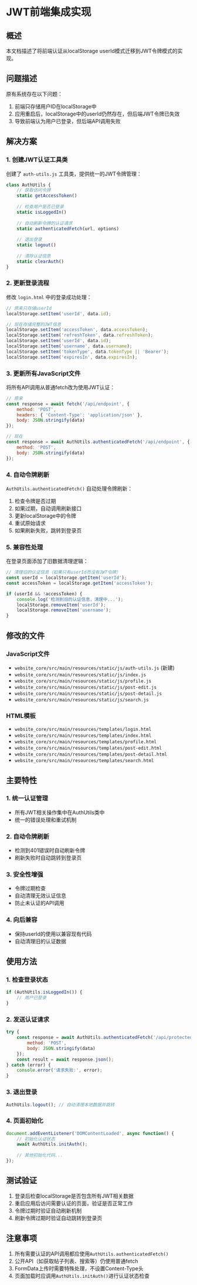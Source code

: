 # JWT前端集成实现

## 概述

本文档描述了将前端认证从localStorage userId模式迁移到JWT令牌模式的实现。

## 问题描述

原有系统存在以下问题：
1. 前端只存储用户ID在localStorage中
2. 应用重启后，localStorage中的userId仍然存在，但后端JWT令牌已失效
3. 导致前端认为用户已登录，但后端API调用失败

## 解决方案

### 1. 创建JWT认证工具类

创建了 `auth-utils.js` 工具类，提供统一的JWT令牌管理：

```javascript
class AuthUtils {
    // 获取访问令牌
    static getAccessToken()
    
    // 检查用户是否已登录
    static isLoggedIn()
    
    // 自动刷新令牌的认证请求
    static authenticatedFetch(url, options)
    
    // 退出登录
    static logout()
    
    // 清除认证信息
    static clearAuth()
}
```

### 2. 更新登录流程

修改 `login.html` 中的登录成功处理：

```javascript
// 原来只存储userId
localStorage.setItem('userId', data.id);

// 现在存储完整的JWT信息
localStorage.setItem('accessToken', data.accessToken);
localStorage.setItem('refreshToken', data.refreshToken);
localStorage.setItem('userId', data.id);
localStorage.setItem('username', data.username);
localStorage.setItem('tokenType', data.tokenType || 'Bearer');
localStorage.setItem('expiresIn', data.expiresIn);
```

### 3. 更新所有JavaScript文件

将所有API调用从普通fetch改为使用JWT认证：

```javascript
// 原来
const response = await fetch('/api/endpoint', {
    method: 'POST',
    headers: { 'Content-Type': 'application/json' },
    body: JSON.stringify(data)
});

// 现在
const response = await AuthUtils.authenticatedFetch('/api/endpoint', {
    method: 'POST',
    body: JSON.stringify(data)
});
```

### 4. 自动令牌刷新

`AuthUtils.authenticatedFetch()` 自动处理令牌刷新：

1. 检查令牌是否过期
2. 如果过期，自动调用刷新接口
3. 更新localStorage中的令牌
4. 重试原始请求
5. 如果刷新失败，跳转到登录页

### 5. 兼容性处理

在登录页面添加了旧数据清理逻辑：

```javascript
// 清理旧的认证信息（如果只有userId而没有JWT令牌）
const userId = localStorage.getItem('userId');
const accessToken = localStorage.getItem('accessToken');

if (userId && !accessToken) {
    console.log('检测到旧的认证信息，清理中...');
    localStorage.removeItem('userId');
    localStorage.removeItem('username');
}
```

## 修改的文件

### JavaScript文件
- `website_core/src/main/resources/static/js/auth-utils.js` (新建)
- `website_core/src/main/resources/static/js/index.js`
- `website_core/src/main/resources/static/js/profile.js`
- `website_core/src/main/resources/static/js/post-edit.js`
- `website_core/src/main/resources/static/js/post-detail.js`
- `website_core/src/main/resources/static/js/search.js`

### HTML模板
- `website_core/src/main/resources/templates/login.html`
- `website_core/src/main/resources/templates/index.html`
- `website_core/src/main/resources/templates/profile.html`
- `website_core/src/main/resources/templates/post-edit.html`
- `website_core/src/main/resources/templates/post-detail.html`
- `website_core/src/main/resources/templates/search.html`

## 主要特性

### 1. 统一认证管理
- 所有JWT相关操作集中在AuthUtils类中
- 统一的错误处理和重试机制

### 2. 自动令牌刷新
- 检测到401错误时自动刷新令牌
- 刷新失败时自动跳转到登录页

### 3. 安全性增强
- 令牌过期检查
- 自动清理无效认证信息
- 防止未认证的API调用

### 4. 向后兼容
- 保持userId的使用以兼容现有代码
- 自动清理旧的认证数据

## 使用方法

### 1. 检查登录状态
```javascript
if (AuthUtils.isLoggedIn()) {
    // 用户已登录
}
```

### 2. 发送认证请求
```javascript
try {
    const response = await AuthUtils.authenticatedFetch('/api/protected', {
        method: 'POST',
        body: JSON.stringify(data)
    });
    const result = await response.json();
} catch (error) {
    console.error('请求失败:', error);
}
```

### 3. 退出登录
```javascript
AuthUtils.logout(); // 自动清理本地数据并跳转
```

### 4. 页面初始化
```javascript
document.addEventListener('DOMContentLoaded', async function() {
    // 初始化认证状态
    await AuthUtils.initAuth();
    
    // 其他初始化代码...
});
```

## 测试验证

1. 登录后检查localStorage是否包含所有JWT相关数据
2. 重启应用后访问需要认证的页面，验证是否正常工作
3. 令牌过期时验证自动刷新机制
4. 刷新令牌过期时验证自动跳转到登录页

## 注意事项

1. 所有需要认证的API调用都应使用`AuthUtils.authenticatedFetch()`
2. 公开API（如获取帖子列表、搜索等）仍使用普通fetch
3. FormData上传时需要特殊处理，不设置Content-Type头
4. 页面加载时应调用`AuthUtils.initAuth()`进行认证状态检查